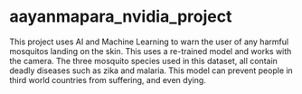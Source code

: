 # aayanmapara_nvidia_project

This project uses AI and Machine Learning to warn the user of any harmful mosquitos landing on the skin. This uses a re-trained model and works with the camera. The three mosquito species used in this dataset, all contain deadly diseases such as zika and malaria. This model can prevent people in third world countries from suffering, and even dying.
